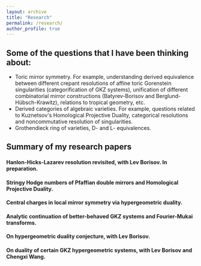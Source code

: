 ```yaml
---
layout: archive
title: "Research"
permalink: /research/
author_profile: true
---
```


## Some of the questions that I have been thinking about:
  - Toric mirror symmetry. For example, understanding derived equivalence between different crepant resolutions of affine toric Gorenstein singularities (categorification of GKZ systems), unification of different combinatorial mirror constructions (Batyrev-Borisov and Berglund-Hübsch-Krawitz), relations to tropical geometry, etc.
  - Derived categories of algebraic varieties. For example, questions related to Kuznetsov's Homological Projective Duality, categorical resolutions and noncommutative resolution of singularities.
  - Grothendieck ring of varieties, D- and L- equivalences.

## Summary of my research papers

#### Hanlon-Hicks-Lazarev resolution revisited, with Lev Borisov. In preparation.

#### Stringy Hodge numbers of Pfaffian double mirrors and Homological Projective Duality.

#### Central charges in local mirror symmetry via hypergeometric duality.

#### Analytic continuation of better-behaved GKZ systems and Fourier-Mukai transforms.

#### On hypergeometric duality conjecture, with Lev Borisov.

#### On duality of certain GKZ hypergeometric systems, with Lev Borisov and Chengxi Wang.
